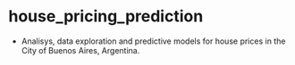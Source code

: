 # house_pricing_prediction
- Analisys, data exploration and predictive models for house prices in the City of Buenos Aires, Argentina.
